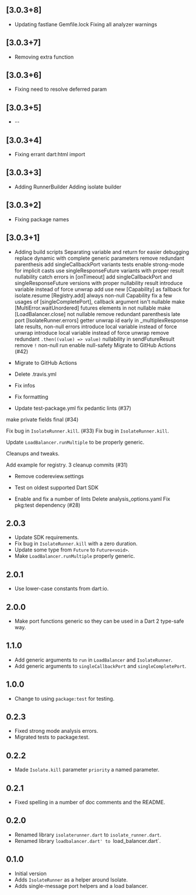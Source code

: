 ## [3.0.3+8]
 * Updating fastlane
Gemfile.lock
Fixing all analyzer warnings

## [3.0.3+7]
 * Removing extra function

## [3.0.3+6]
 * Fixing need to resolve deferred param

## [3.0.3+5]
 * --

## [3.0.3+4]
 * Fixing errant dart:html import

## [3.0.3+3]
 * Adding RunnerBuilder
Adding isolate builder

## [3.0.3+2]
 * Fixing package names

## [3.0.3+1]
 * Adding build scripts
Separating variable and return for easier debugging
replace dynamic with complete generic parameters
remove redundant parenthesis
add singleCallbackPort variants tests
enable strong-mode for implicit casts
use singleResponseFuture variants with proper result nullability
catch errors in [onTimeout]
add singleCallbackPort and singleResponseFuture versions with proper nullability result
introduce variable instead of force unwrap
add use new [Capability] as fallback for isolate.resume
[Registry.add] always non-null Capability
fix a few usages of [singleCompletePort], callback argument isn't nullable
make [MultiError.waitUnordered] futures elements in not nullable
make [LoadBalancer.close] not nullable
remove redundant parenthesis
late port [IsolateRunner.errors] getter
unwrap id early in _multiplexResponse
late results, non-null errors
introduce local variable instead of force unwrap
introduce local variable instead of force unwrap
remove redundant `.then((value) => value)`
nullability in sendFutureResult
remove `!`
non-null run
enable null-safety
Migrate to GitHub Actions (#42)
* Migrate to GitHub Actions

* Delete .travis.yml

* Fix infos

* Fix formatting

* Update test-package.yml
fix pedantic lints (#37)

make private fields final (#34)

Fix bug in `IsolateRunner.kill`. (#33)
Fix bug in `IsolateRunner.kill`.

Update `LoadBalancer.runMultiple` to be properly generic.

Cleanups and tweaks.

Add example for registry.
3 cleanup commits (#31)
* Remove codereview.settings

* Test on oldest supported Dart SDK

* Enable and fix a number of lints
Delete analysis_options.yaml
Fix pkg:test dependency (#28)

## 2.0.3

* Update SDK requirements.
* Fix bug in `IsolateRunner.kill` with a zero duration.
* Update some type from `Future` to `Future<void>`.
* Make `LoadBalancer.runMultiple` properly generic.

## 2.0.1

* Use lower-case constants from dart:io.

## 2.0.0

* Make port functions generic so they can be used in a Dart 2 type-safe way.

## 1.1.0

* Add generic arguments to `run` in `LoadBalancer` and `IsolateRunner`.
* Add generic arguments to `singleCallbackPort` and `singleCompletePort`.

## 1.0.0

* Change to using `package:test` for testing.

## 0.2.3

* Fixed strong mode analysis errors.
* Migrated tests to package:test.

## 0.2.2

* Made `Isolate.kill` parameter `priority` a named parameter.

## 0.2.1

* Fixed spelling in a number of doc comments and the README.

## 0.2.0

* Renamed library `isolaterunner.dart` to `isolate_runner.dart`.
* Renamed library `loadbalancer.dart' to `load_balancer.dart`.

## 0.1.0

* Initial version
* Adds `IsolateRunner` as a helper around Isolate.
* Adds single-message port helpers and a load balancer.
